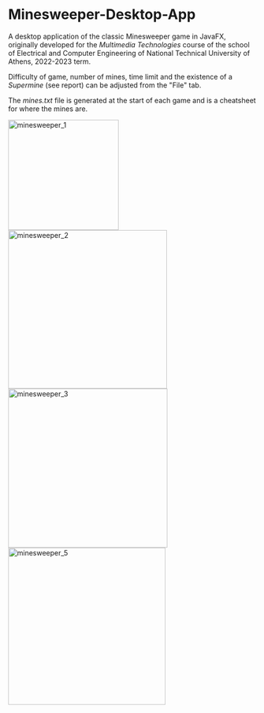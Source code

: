 # Minesweeper-Desktop-App
A desktop application of the classic Minesweeper game in JavaFX, originally developed for the *Multimedia Technologies* course of the school of Electrical and Computer Engineering of National Technical University of Athens, 2022-2023 term. 

Difficulty of game, number of mines, time limit and the existence of a *Supermine* (see report) can be adjusted from the "File" tab. 

The *mines.txt* file is generated at the start of each game and is a cheatsheet for where the mines are.

<img width="224" alt="minesweeper_1" src="https://github.com/user-attachments/assets/6b903bc3-4938-49ac-ba4b-ce6edb3010ec" />
<img width="322" alt="minesweeper_2" src="https://github.com/user-attachments/assets/3041aaaa-08e0-49c7-aa2f-2ec61c8fa61d" />
<img width="323" alt="minesweeper_3" src="https://github.com/user-attachments/assets/bb990596-18c8-4bc6-99c7-38bcae9891f9" />
<img width="319" alt="minesweeper_5" src="https://github.com/user-attachments/assets/c3050bc1-01d5-4fe4-8e5c-701af6f3efc7" />
